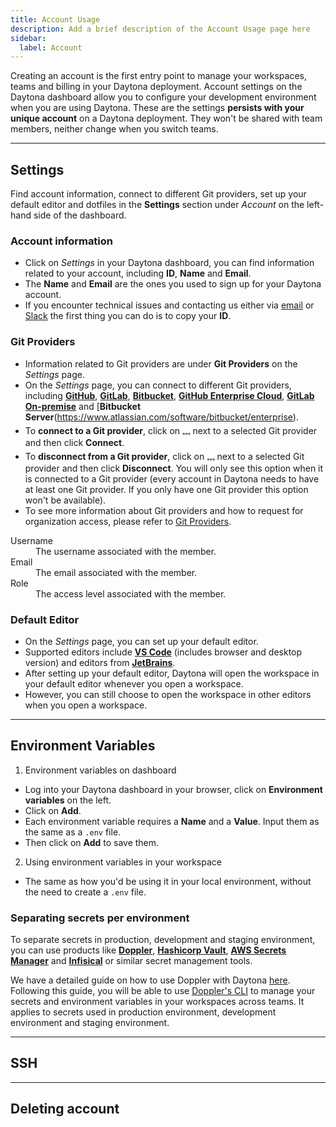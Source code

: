 ```yaml
---
title: Account Usage
description: Add a brief description of the Account Usage page here
sidebar:
  label: Account
---
```


Creating an account is the first entry point to manage your workspaces, teams and billing in your Daytona deployment. Account settings on the Daytona dashboard allow you to configure your development environment when you are using Daytona. These are the settings **persists with your unique account** on a Daytona deployment. They won't be shared with team members, neither change when you switch teams.

<hr/>

## Settings

Find account information, connect to different Git providers, set up your default editor and dotfiles in the **Settings** section under _Account_ on the left-hand side of the dashboard.

### Account information

- Click on _Settings_ in your Daytona dashboard, you can find information related to your account, including **ID**, **Name** and **Email**.
- The **Name** and **Email** are the ones you used to sign up for your Daytona account.
- If you encounter technical issues and contacting us either via [email](mailto:servicedesk@daytona.io) or [Slack](https://join.slack.com/t/daytonacommunity/shared_invite/zt-273yohksh-Q5YSB5V7tnQzX2RoTARr7Q) the first thing you can do is to copy your **ID**.

### Git Providers

- Information related to Git providers are under **Git Providers** on the _Settings_ page.
- On the _Settings_ page, you can connect to different Git providers, including [**GitHub**](https://github.com), [**GitLab**](https://gitlab.com), [**Bitbucket**](https://bitbucket.org), [**GitHub Enterprise Cloud**](https://docs.github.com/en/enterprise-cloud@latest/admin/overview/about-github-enterprise-cloud), [**GitLab On-premise**](https://docs.github.com/en/enterprise-cloud@latest/admin/overview/about-github-enterprise-cloud) and [**Bitbucket Server**(https://www.atlassian.com/software/bitbucket/enterprise).
- To **connect to a Git provider**, click on **𓈓** next to a selected Git provider and then click **Connect**.
- To **disconnect from a Git provider**, click on **𓈓** next to a selected Git provider and then click **Disconnect**. You will only see this option when it is connected to a Git provider (every account in Daytona needs to have at least one Git provider. If you only have one Git provider this option won't be available).
- To see more information about Git providers and how to request for organization access, please refer to [Git Providers](/configuration/git-providers).

<dl>
  <dt>Username</dt>
  <dd>The username associated with the member.</dd>
  <dt>Email</dt>
  <dd>The email associated with the member.</dd>
  <dt>Role</dt>
  <dd>The access level associated with the member.</dd>
</dl>

### Default Editor

- On the _Settings_ page, you can set up your default editor.
- Supported editors include [**VS Code**](https://code.visualstudio.com/) (includes browser and desktop version) and editors from [**JetBrains**](https://www.jetbrains.com).
- After setting up your default editor, Daytona will open the workspace in your default editor whenever you open a workspace.
- However, you can still choose to open the workspace in other editors when you open a workspace.

<hr/>

## Environment Variables

1. Environment variables on dashboard

- Log into your Daytona dashboard in your browser, click on **Environment variables** on the left.
- Click on **Add**.
- Each environment variable requires a **Name** and a **Value**. Input them as the same as a `.env` file.
- Then click on **Add** to save them.

2. Using environment variables in your workspace

- The same as how you'd be using it in your local environment, without the need to create a `.env` file.

### Separating secrets per environment

To separate secrets in production, development and staging environment, you can use products like [**Doppler**](https://www.doppler.com/), [**Hashicorp Vault**](https://www.vaultproject.io/), [**AWS Secrets Manager**](https://aws.amazon.com/secrets-manager/) and [**Infisical**](https://www.infisical.com/) or similar secret management tools.

We have a detailed guide on how to use Doppler with Daytona [here](https://www.daytona.io/dotfiles/managing-secrets-with-doppler-in-devcontainers). Following this guide, you will be able to use [Doppler's CLI](https://docs.doppler.com/docs/cli) to manage your secrets and environment variables in your workspaces across teams. It applies to secrets used in production environment, development environment and staging environment.

<hr/>

## SSH

<hr/>

## Deleting account
